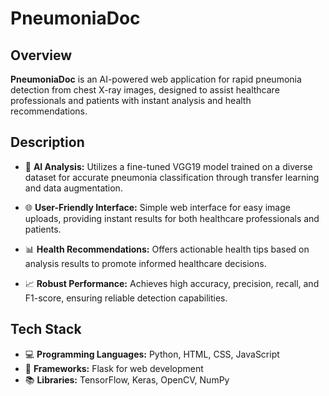 # PneumoniaDoc

## Overview
**PneumoniaDoc** is an AI-powered web application for rapid pneumonia detection from chest X-ray images, designed to assist healthcare professionals and patients with instant analysis and health recommendations.

## Description
- 🧠 **AI Analysis:** Utilizes a fine-tuned VGG19 model trained on a diverse dataset for accurate pneumonia classification through transfer learning and data augmentation.

- 🌐 **User-Friendly Interface:** Simple web interface for easy image uploads, providing instant results for both healthcare professionals and patients.

- 📊 **Health Recommendations:** Offers actionable health tips based on analysis results to promote informed healthcare decisions.

- 📈 **Robust Performance:** Achieves high accuracy, precision, recall, and F1-score, ensuring reliable detection capabilities.

## Tech Stack
- 💻 **Programming Languages:** Python, HTML, CSS, JavaScript  
- 🔧 **Frameworks:** Flask for web development  
- 📚 **Libraries:** TensorFlow, Keras, OpenCV, NumPy  
